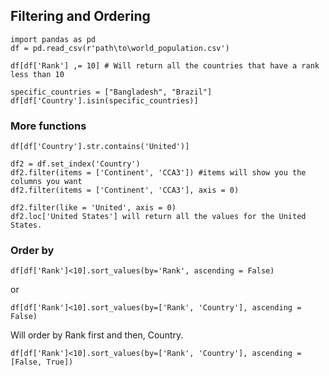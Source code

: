 ## Filtering and Ordering

```
import pandas as pd
df = pd.read_csv(r'path\to\world_population.csv')

df[df['Rank'] ,= 10] # Will return all the countries that have a rank less than 10
```
```
specific_countries = ["Bangladesh", "Brazil"]
df[df['Country'].isin(specific_countries)]
```

### More functions
```
df[df['Country'].str.contains('United')]

df2 = df.set_index('Country')
df2.filter(items = ['Continent', 'CCA3']) #items will show you the columns you want
df2.filter(items = ['Continent', 'CCA3'], axis = 0) 

df2.filter(like = 'United', axis = 0) 
df2.loc['United States'] will return all the values for the United States.
```

### Order by
```
df[df['Rank']<10].sort_values(by='Rank', ascending = False)
```
or 
```
df[df['Rank']<10].sort_values(by=['Rank', 'Country'], ascending = False)
```
Will order by Rank first and then, Country. 
```
df[df['Rank']<10].sort_values(by=['Rank', 'Country'], ascending = [False, True])
```

